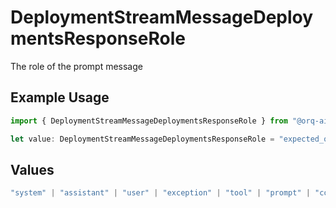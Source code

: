 # DeploymentStreamMessageDeploymentsResponseRole

The role of the prompt message

## Example Usage

```typescript
import { DeploymentStreamMessageDeploymentsResponseRole } from "@orq-ai/node/models/operations";

let value: DeploymentStreamMessageDeploymentsResponseRole = "expected_output";
```

## Values

```typescript
"system" | "assistant" | "user" | "exception" | "tool" | "prompt" | "correction" | "expected_output"
```